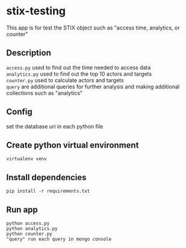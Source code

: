 # stix-testing
This app is for test the STIX object such as "access time, analytics, or counter"

## Description
`access.py` used to find out the time needed to access data \
`analytics.py` used to find out the top 10 actors and targets \
`counter.py` used to calculate actors and targets \
`query` are additional queries for further analysis and making additional collections such as "analytics"

## Config
set the database uri in each python file

## Create python virtual environment
```
virtualenv venv
```

## Install dependencies
```
pip install -r requirements.txt
```

## Run app
```
python access.py
python analytics.py
python counter.py
"query" run each query in mongo console
```